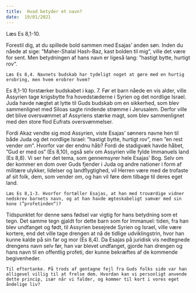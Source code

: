 ```yaml
---
title:  Hvad betyder et navn?
date:  19/01/2021
---
```


Læs Es 8,1-10.

Forestil dig, at du spillede bold sammen med Esajas’ anden søn. Inden du nåede at sige: ”Maher-Shalal Hash-Baz, kast bolden til mig“, ville det være for sent. Men betydningen af hans navn er ligeså lang: ”hastigt bytte, hurtigt rov“.

`Læs Es 8,4. Navnets budskab har tydeligt noget at gøre med en hurtig erobring, men hvem erobrer hvem?`

Es 8,1-10 forstærker budskabet i kap. 7. Før et barn nåede en vis alder, ville Assyrien tage krigsbytte fra hovedstæderne i Syrien og det nordlige Israel. Juda havde nægtet at lytte til Guds budskab om en sikkerhed, som blev sammenlignet med Siloas sagte rindende strømme i Jerusalem. Derfor ville det blive oversvømmet af Assyriens stærke magt, som blev sammenlignet med den store flod Eufrats oversvømmelser.

Fordi Akaz vendte sig mod Assyrien, viste Esajas’ sønners navne hen til både Juda og det nordlige Israel: ”hastigt bytte, hurtigt rov“, men ”en rest vender om“. Hvorfor var der endnu håb? Fordi de stadigvæk havde håbet, ”Gud er med os“ (Es 8,10), også selv om Assyrien ville fylde Immanuels land (Es 8,8). Vi ser her det tema, som gennemsyrer hele Esajas’ Bog. Selv om der kommer en dom over Guds fjender i Juda og andre nationer i form af militære ulykker, lidelser og landflygtighed, vil Herren være med de trofaste af sit folk, dem, som vender om, og han vil føre dem tilbage til deres eget land.

`Læs Es 8,1-3. Hvorfor fortæller Esajas, at han med troværdige vidner nedskrev barnets navn, og at han havde ægteskabeligt samvær med sin kone (”profetinden“)?`

Tidspunktet for denne søns fødsel var vigtig for hans betydning som et tegn. Det samme tegn gjaldt for dette barn som for Immanuel: tiden, fra han blev undfanget og født, til Assyrien besejrede Syrien og Israel, ville være kortere, end det ville tage drengen at nå de tidlige udviklingstrin, hvor han kunne kalde på sin far og mor (Es 8,4). Da Esajas på juridisk vis nedtegnede drengens navn selv før, han var blevet undfanget, gjorde han drengen og hans navn til en offentlig profeti, der kunne bekræftes af de kommende begivenheder.

`Til eftertanke. På trods af gentagne fejl fra Guds folks side var han alligevel villig til at frelse dem. Hvordan kan vi personligt anvende dette princip, især når vi falder, og kommer til kort i vores eget åndelige liv?`